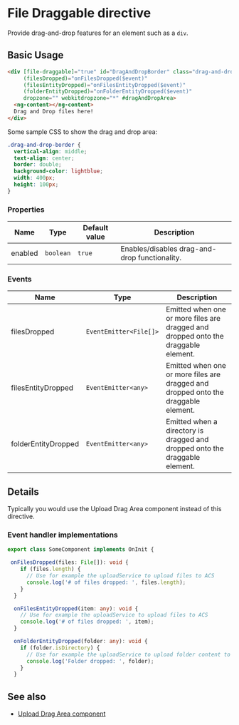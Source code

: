 # File Draggable directive

Provide drag-and-drop features for an element such as a `div`.

## Basic Usage

```html
<div [file-draggable]="true" id="DragAndDropBorder" class="drag-and-drop-border"
     (filesDropped)="onFilesDropped($event)"
     (filesEntityDropped)="onFilesEntityDropped($event)"
     (folderEntityDropped)="onFolderEntityDropped($event)"
     dropzone="" webkitdropzone="*" #dragAndDropArea>
  <ng-content></ng-content>
  Drag and Drop files here!
</div>
```

Some sample CSS to show the drag and drop area:

```css
.drag-and-drop-border {
  vertical-align: middle;
  text-align: center;
  border: double;
  background-color: lightblue;
  width: 400px;
  height: 100px;
}
```

### Properties

| Name | Type | Default value | Description |
| ---- | ---- | ------------- | ----------- |
| enabled | `boolean` | `true` | Enables/disables drag-and-drop functionality.  |

### Events

| Name | Type | Description |
| ---- | ---- | ----------- |
| filesDropped | `EventEmitter<File[]>` | Emitted when one or more files are dragged and dropped onto the draggable element.  |
| filesEntityDropped | `EventEmitter<any>` | Emitted when one or more files are dragged and dropped onto the draggable element.  |
| folderEntityDropped | `EventEmitter<any>` | Emitted when a directory is dragged and dropped onto the draggable element.  |

## Details

Typically you would use the Upload Drag Area component instead of this directive.

### Event handler implementations

```ts
export class SomeComponent implements OnInit {

 onFilesDropped(files: File[]): void {
    if (files.length) {
      // Use for example the uploadService to upload files to ACS
      console.log('# of files dropped: ', files.length);
    }
  }

  onFilesEntityDropped(item: any): void {
    // Use for example the uploadService to upload files to ACS
    console.log('# of files dropped: ', item);
  }

  onFolderEntityDropped(folder: any): void {
    if (folder.isDirectory) {
      // Use for example the uploadService to upload folder content to ACS
      console.log('Folder dropped: ', folder);
    }
  }
```

## See also

-   [Upload Drag Area component](upload-drag-area.component.md)
